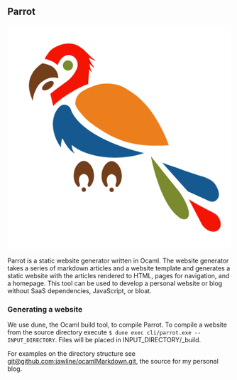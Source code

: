 ## Parrot

![Parrot](https://raw.githubusercontent.com/jawline/Parrot2/main/parrot.png)

Parrot is a static website generator written in Ocaml. The website generator
takes a series of markdown articles and a website template and generates
a static website with the articles rendered to HTML, pages for navigation,
and a homepage. This tool can be used to develop a personal website or blog
without SaaS dependencies, JavaScript, or bloat.

### Generating a website

We use dune, the Ocaml build tool, to compile Parrot. To compile a
website from the source directory execute `$ dune exec cli/parrot.exe -- INPUT_DIRECTORY`.
Files will be placed in INPUT_DIRECTORY/_build.

For examples on the directory structure see
[git@github.com:jawline/ocamlMarkdown.git](git@github.com:jawline/ocamlMarkdown.git),
the source for my personal blog.
